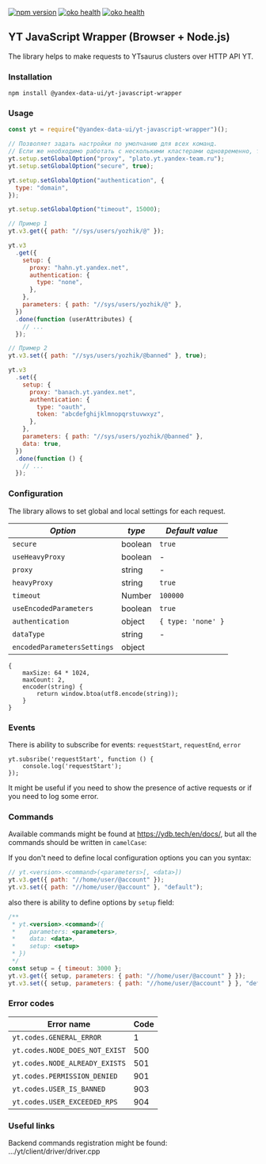 [![npm version](https://badger.yandex-team.ru/npm/@yandex-data-ui/yt-javascript-wrapper/version.svg)](https://npm.yandex-team.ru/@yandex-data-ui/yt-javascript-wrapper)
[![oko health](https://oko.yandex-team.ru/badges/repo.svg?repoName=data-ui/yt-javascript-wrapper&vcs=arc)](https://oko.yandex-team.ru/repo/data-ui/yt-javascript-wrapper)
[![oko health](https://oko.yandex-team.ru/badges/repoSecurity.svg?repoName=data-ui/yt-javascript-wrapper&vcs=arc)](https://oko.yandex-team.ru/repo/data-ui/yt-javascript-wrapper)

## YT JavaScript Wrapper (Browser + Node.js)

The library helps to make requests to YTsaurus clusters over HTTP API YT.

### Installation

`npm install @yandex-data-ui/yt-javascript-wrapper`

### Usage

```javascript
const yt = require("@yandex-data-ui/yt-javascript-wrapper")();

// Позволяет задать настройки по умолчанию для всех команд.
// Если же необходимо работать с несколькими кластерами одновременно, то прокси и токен передаются каждой команде отдельно.
yt.setup.setGlobalOption("proxy", "plato.yt.yandex-team.ru");
yt.setup.setGlobalOption("secure", true);

yt.setup.setGlobalOption("authentication", {
  type: "domain",
});

yt.setup.setGlobalOption("timeout", 15000);

// Пример 1
yt.v3.get({ path: "//sys/users/yozhik/@" });

yt.v3
  .get({
    setup: {
      proxy: "hahn.yt.yandex.net",
      authentication: {
        type: "none",
      },
    },
    parameters: { path: "//sys/users/yozhik/@" },
  })
  .done(function (userAttributes) {
    // ...
  });

// Пример 2
yt.v3.set({ path: "//sys/users/yozhik/@banned" }, true);

yt.v3
  .set({
    setup: {
      proxy: "banach.yt.yandex.net",
      authentication: {
        type: "oauth",
        token: "abcdefghijklmnopqrstuvwxyz",
      },
    },
    parameters: { path: "//sys/users/yozhik/@banned" },
    data: true,
  })
  .done(function () {
    // ...
  });
```

### Configuration

The library allows to set global and local settings for each request.

| _Option_                    | _type_  | _Default value_    |
| --------------------------- | ------- | ------------------ |
| `secure`                    | boolean | `true`             |
| `useHeavyProxy`             | boolean | -                  |
| `proxy`                     | string  | -                  |
| `heavyProxy`                | string  | `true`             |
| `timeout`                   | Number  | `100000`           |
| `useEncodedParameters`      | boolean | `true`             |
| `authentication`            | object  | `{ type: 'none' }` |
| `dataType`                  | string  | -                  |
| `encodedParametersSettings` | object  |

```
{
    maxSize: 64 * 1024,
    maxCount: 2,
    encoder(string) {
        return window.btoa(utf8.encode(string));
    }
}
```

### Events

There is ability to subscribe for events: `requestStart`, `requestEnd`, `error`

    yt.subsribe('requestStart', function () {
        console.log('requestStart');
    });

It might be useful if you need to show the presence of active requests or if you need to log some error.

### Commands

Available commands might be found at https://ydb.tech/en/docs/, but all the commands should be written in `camelCase`:

If you don't need to define local configuration options you can you syntax:

```js
// yt.<version>.<command>(<parameters>[, <data>])
yt.v3.get({ path: "//home/user/@account" });
yt.v3.set({ path: "//home/user/@account" }, "default");
```

also there is ability to define options by `setup` field:

```js
/**
 * yt.<version>.<command>({
 *    parameters: <parameters>,
 *    data: <data>,
 *    setup: <setup>
 * })
 */
const setup = { timeout: 3000 };
yt.v3.get({ setup, parameters: { path: "//home/user/@account" } });
yt.v3.set({ setup, parameters: { path: "//home/user/@account" } }, "default");
```

### Error codes

| Error name                     | Code |
| ------------------------------ | ---- |
| `yt.codes.GENERAL_ERROR`       | 1    |
| `yt.codes.NODE_DOES_NOT_EXIST` | 500  |
| `yt.codes.NODE_ALREADY_EXISTS` | 501  |
| `yt.codes.PERMISSION_DENIED`   | 901  |
| `yt.codes.USER_IS_BANNED`      | 903  |
| `yt.codes.USER_EXCEEDED_RPS`   | 904  |

### Useful links

Backend commands registration might be found: .../yt/client/driver/driver.cpp
